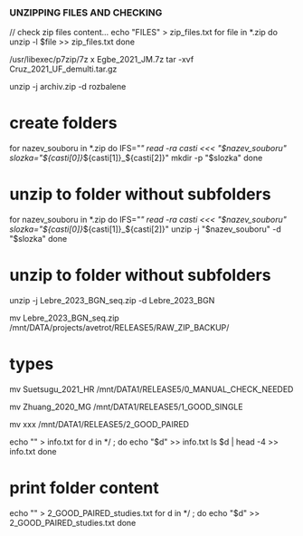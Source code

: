 ### UNZIPPING FILES AND CHECKING

// check zip files content...
echo "FILES" > zip_files.txt
for file in *.zip
do
 unzip -l $file >> zip_files.txt
done

/usr/libexec/p7zip/7z x Egbe_2021_JM.7z
tar -xvf Cruz_2021_UF_demulti.tar.gz

unzip -j archiv.zip -d rozbalene

# create folders
for nazev_souboru in *.zip
do
 IFS="_" read -ra casti <<< "$nazev_souboru"
 slozka="${casti[0]}_${casti[1]}_${casti[2]}"
 mkdir -p "$slozka"
done

# unzip to folder without subfolders
for nazev_souboru in *.zip
do
 IFS="_" read -ra casti <<< "$nazev_souboru"
 slozka="${casti[0]}_${casti[1]}_${casti[2]}"
 unzip -j "$nazev_souboru" -d "$slozka"
done

# unzip to folder without subfolders
unzip -j Lebre_2023_BGN_seq.zip -d Lebre_2023_BGN


mv Lebre_2023_BGN_seq.zip /mnt/DATA/projects/avetrot/RELEASE5/RAW_ZIP_BACKUP/

# types
mv Suetsugu_2021_HR /mnt/DATA1/RELEASE5/0_MANUAL_CHECK_NEEDED

mv Zhuang_2020_MG /mnt/DATA1/RELEASE5/1_GOOD_SINGLE

mv xxx /mnt/DATA1/RELEASE5/2_GOOD_PAIRED


echo "" > info.txt
for d in */ ; do
    echo "$d" >> info.txt
    ls $d | head -4 >> info.txt
done


# print folder content
echo "" > 2_GOOD_PAIRED_studies.txt
for d in */ ; do
    echo "$d" >> 2_GOOD_PAIRED_studies.txt
done
